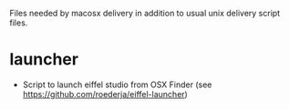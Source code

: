 Files needed by macosx delivery in addition to usual unix delivery script files.

# launcher
- Script to launch eiffel studio from OSX Finder (see https://github.com/roederja/eiffel-launcher)
